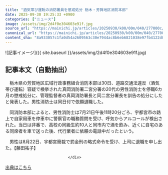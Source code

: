 ```yaml
---
title: "酒気帯び運転の消防署員を懲戒処分 栃木・芳賀地区消防本部"
date: 2025-09-30 19:25:33 +0900
categories: ["ニュース"]
image: /assets/img/2d4f0e304603e91f.jpg
source_url: "https://mainichi.jp/articles/20250930/k00/00m/040/277000c/"
canonical_url: "https://mainichi.jp/articles/20250930/k00/00m/040/277000c/"
content_sha: "8a933057c1fa0d54a2609563c30e7944ac8b6eb6821038e97fb4122d07b2a9d6"
---
```


![記事イメージ]({{ site.baseurl }}/assets/img/2d4f0e304603e91f.jpg)

## 記事本文（自動抽出）
<div><section class="articledetail-body" id="articledetail-body">






<p>　栃木県の芳賀地区広域行政事務組合消防本部は30日、道路交通法違反（酒気帯び運転）容疑で検挙された真岡消防署二宮分署の20代の男性消防士を停職6カ月の懲戒処分に、管理監督者の真岡消防署長と同二宮分署長を訓告の処分にしたと発表した。男性消防士は同日付で依願退職した。</p>

<p>　同消防本部によると、男性消防士は7月21日午後11時20分ごろ、宇都宮市の路上で自家用車を停車中に警察官の職務質問を受け、呼気からアルコールが検出された。当日は非番で、高校の同級生約10人と同市内で酒を飲み、近くに自宅のある同席者を車で送った後、代行業者に依頼の電話中だったという。</p>

<p>　男性は8月22日、宇都宮簡裁で罰金刑の略式命令を受け、上司に退職を申し出た。【藤田祐子】</p>


</section>






								</div>

[出典はこちら](https://mainichi.jp/articles/20250930/k00/00m/040/277000c/)
